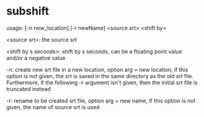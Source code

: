 # subshift

usage: <program name> [-n new_location] [-r newName] \<source srt\> \<shift by\>


\<source srt\>: the source srt

\<shift by s seconds\>: shift by s seconds, can be a floating point value and/or a negative value

-n: create new srt file in a new location, option arg = new location, if this option is not given, the srt is saved in the same
directory as the old srt file. Furthermore, if the following -r argument isn't given, then the initial srt file is truncated instead

-r: rename to be created srt file, option arg = new name, if this option is not given, the name of source srt is used
